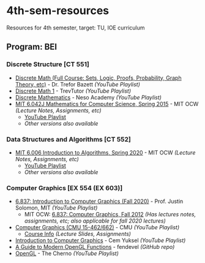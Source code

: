 # 4th-sem-resources
Resources for 4th semester, target: TU, IOE curriculum

## Program: BEI
<!-- ### Applied Mathematics [SH 551]
  *  -->


### Discrete Structure [CT 551]
  * [Discrete Math (Full Course: Sets, Logic, Proofs, Probability, Graph Theory, etc)](https://youtube.com/playlist?list=PLHXZ9OQGMqxersk8fUxiUMSIx0DBqsKZS) - Dr. Trefor Bazett *(YouTube Playlist)*
  * [Discrete Math 1](https://youtube.com/playlist?list=PLDDGPdw7e6Ag1EIznZ-m-qXu4XX3A0cIz) - TrevTutor *(YouTube Playlist)*
  * [Discrete Mathematics](https://youtube.com/playlist?list=PLBlnK6fEyqRhqJPDXcvYlLfXPh37L89g3) - Neso Academy *(YouTube Playlist)*
  * [MIT 6.042J Mathematics for Computer Science, Spring 2015](https://ocw.mit.edu/courses/electrical-engineering-and-computer-science/6-042j-mathematics-for-computer-science-spring-2015/) - MIT OCW *(Lecture Notes, Assignments, etc)*
    - [YouTube Playlist](https://youtube.com/playlist?list=PLUl4u3cNGP60UlabZBeeqOuoLuj_KNphQ)
    - *Other versions also available*


### Data Structures and Algorithms [CT 552]
  * [MIT 6.006 Introduction to Algorithms, Spring 2020](https://ocw.mit.edu/courses/electrical-engineering-and-computer-science/6-006-introduction-to-algorithms-spring-2020) - MIT OCW *(Lecture Notes, Assignments, etc)*
    -  [YouTube Playlist](https://youtube.com/playlist?list=PLUl4u3cNGP63EdVPNLG3ToM6LaEUuStEY)
    - *Other versions also available*


### Computer Graphics [EX 554 (EX 603)]
  *  [6.837: Introduction to Computer Graphics (Fall 2020)](https://youtube.com/playlist?list=PLQ3UicqQtfNuBjzJ-KEWmG1yjiRMXYKhh) - Prof.  Justin Solomon, MIT *(YouTube Playlist)*
      -  MIT OCW: [6.837: Computer Graphics, Fall 2012](https://ocw.mit.edu/courses/electrical-engineering-and-computer-science/6-837-computer-graphics-fall-2012/) *(Has lectures notes, assignments, etc; also applicable for fall 2020 lectures)*
  * [Computer Graphics (CMU 15-462/662)](https://youtube.com/playlist?list=PL9_jI1bdZmz2emSh0UQ5iOdT2xRHFHL7E) - CMU *(YouTube Playlist)*
      - [Course Info](http://15462.courses.cs.cmu.edu/fall2021/) *(Lecture Slides, Assignments)*
  * [Introduction to Computer Graphics](https://www.youtube.com/playlist?list=PLplnkTzzqsZTfYh4UbhLGpI5kGd5oW_Hh) - Cem Yuksel *(YouTube Playlist)*
  * [A Guide to Modern OpenGL Functions](https://github.com/fendevel/Guide-to-Modern-OpenGL-Functions) - fendevel *(GitHub repo)*
  * [OpenGL](https://youtube.com/playlist?list=PLlrATfBNZ98foTJPJ_Ev03o2oq3-GGOS2) - The Cherno *(YouTube Playlist)*


<!-- ### Numerical Methods [SH 553]
  *  -->
